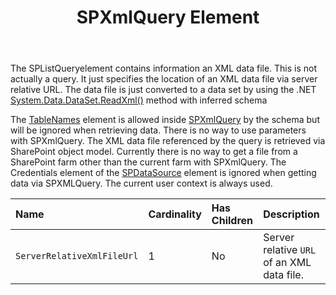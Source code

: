 ﻿---
title: SPXmlQuery Element
second_title: Aspose.Words for SharePoint
articleTitle: SPXmlQuery Element
linktitle: SPXmlQuery Element
description: "SPListQueryelement element meaning and structure which may be used while configuring Aspose.Words for SharePoint reports."
type: docs
weight: 150
url: /sharepoint/spxmlquery-element/
---

The SPListQueryelement contains information an XML data file. This is not actually a query. It just specifies the location of an XML data file via server relative URL. The data file is just converted to a data set by using the .NET [System.Data.DataSet.ReadXml()](https://docs.microsoft.com/en-us/dotnet/api/system.data.dataset.readxml?view=net-6.0) method with inferred schema

The [TableNames](/words/sharepoint/tablenames-element/) element is allowed inside [SPXmlQuery](/words/sharepoint/spxmlquery-element/) by the schema but will be ignored when retrieving data. There is no way to use parameters with SPXmlQuery. The XML data file referenced by the query is retrieved via SharePoint object model. Currently there is no way to get a file from a SharePoint farm other than the current farm with SPXmlQuery. The Credentials element of the [SPDataSource](/words/sharepoint/spdatasource-element/) element is ignored when getting data via SPXMLQuery. The current user context is always used.

| Name | Cardinality | Has Children | Description |
| :- | :- | :- | :- |
| `ServerRelativeXmlFileUrl` | 1 | No | Server relative `URL` of an XML data file. |
